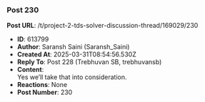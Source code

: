 ### Post 230
**Post URL**: /t/project-2-tds-solver-discussion-thread/169029/230
- **ID**: 613799
- **Author**: Saransh Saini (Saransh_Saini)
- **Created At**: 2025-03-31T08:54:56.530Z
- **Reply To**: Post 228 (Trebhuvan SB, trebhuvansb)
- **Content**:  
  Yes we’ll take that into consideration.
- **Reactions**: None
- **Post Number**: 230

